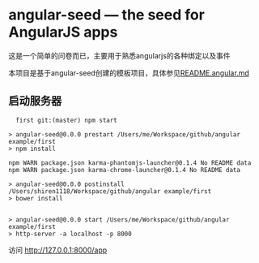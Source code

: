 # angular-seed — the seed for AngularJS apps

这是一个简单的问卷而已，主要用于熟悉angularjs的各种绑定以及事件

本项目是基于angular-seed创建的模板项目，具体参见[README.angular.md](https://github.com/i5ting/angular-example-first/blob/master/README.angular.md)


## 启动服务器


```
  first git:(master) npm start

> angular-seed@0.0.0 prestart /Users/me/Workspace/github/angular example/first
> npm install

npm WARN package.json karma-phantomjs-launcher@0.1.4 No README data
npm WARN package.json karma-chrome-launcher@0.1.4 No README data

> angular-seed@0.0.0 postinstall /Users/shiren1118/Workspace/github/angular example/first
> bower install


> angular-seed@0.0.0 start /Users/me/Workspace/github/angular example/first
> http-server -a localhost -p 8000
```

访问 http://127.0.0.1:8000/app

